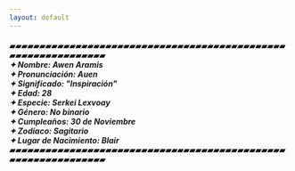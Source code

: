 ```yaml
---
layout: default
---
```

####  ▰▰▰▰▰▰▰▰▰▰▰▰▰▰▰▰▰▰▰▰▰▰▰▰▰▰▰▰▰▰▰▰▰▰▰▰▰▰▰▰▰▰▰▰▰▰▰▰▰▰▰▰▰▰▰▰▰▰▰▰▰▰ <br>_**✦ Nombre:** Awen Aramis <br> **✦ Pronunciación:** Auen<br> **✦ Significado:** "Inspiración"<br> **✦ Edad:** 28 <br> **✦ Especie:** Serkei Lexvoay <br> **✦ Género:** No binario <br> **✦ Cumpleaños:** 30 de Noviembre <br> **✦ Zodíaco:** Sagitario <br> **✦ Lugar de Nacimiento:** Blair_ <br>▰▰▰▰▰▰▰▰▰▰▰▰▰▰▰▰▰▰▰▰▰▰▰▰▰▰▰▰▰▰▰▰▰▰▰▰▰▰▰▰▰▰▰▰▰▰▰▰▰▰▰▰▰▰▰▰▰▰▰▰▰▰

